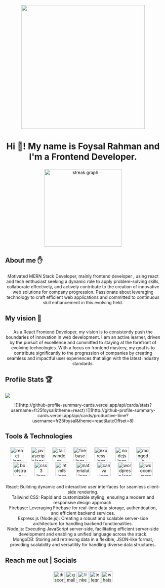 <div align="center">
  <img height="400" src="https://i.postimg.cc/vm7Mhgm2/Black-and-Teal-Modern-Hackathon-Banner-Landscape-72-x-30-in-2.png"  />
</div>

###

<h1 align="center">Hi 👋! My name is Foysal Rahman and I'm a Frontend Developer.</h1>

###

<div align="center">
  <img src="https://streak-stats.demolab.com?user=fr25foysal&locale=en&mode=weekly&theme=react&hide_border=true&border_radius=5" height="250" alt="streak graph"  />
</div>

###

<h2 align="left">About me ✋</h2>

###

<p align="center">Motivated MERN Stack Developer, mainly frontend developer , using react  and tech enthusiast seeking a dynamic role to apply problem-solving skills, collaborate effectively, and actively contribute to the creation of innovative web solutions for company progression. Passionate about leveraging technology to craft efficient web applications and committed to continuous skill enhancement in this evolving field.</p>

###

<h2 align="left">My vision 🎯</h2>

###

<p align="center">As a React Frontend Developer, my vision is to consistently push the boundaries of innovation in web development. I am an active learner, driven by the pursuit of excellence and committed to staying at the forefront of evolving technologies. With a focus on frontend mastery, my goal is to contribute significantly to the progression of companies by creating seamless and impactful user experiences that align with the latest industry standards.</p>

###

<h2 align="left">Profile Stats 🏆</h2>

###

![](http://github-profile-summary-cards.vercel.app/api/cards/profile-details?username=fr25foysal&theme=react)
<div align="center">
  ![](http://github-profile-summary-cards.vercel.app/api/cards/stats?username=fr25foysal&theme=react)
![](http://github-profile-summary-cards.vercel.app/api/cards/productive-time?username=fr25foysal&theme=react&utcOffset=8)
</div>

###

<h2 align="left">Tools & Technologies</h2>

###

<div align="center">
  <img src="https://cdn.jsdelivr.net/gh/devicons/devicon/icons/react/react-original.svg" height="45" alt="react logo"  />
  <img width="15" />
  <img src="https://cdn.jsdelivr.net/gh/devicons/devicon/icons/javascript/javascript-original.svg" height="45" alt="javascript logo"  />
  <img width="15" />
  <img src="https://cdn.simpleicons.org/tailwindcss/06B6D4" height="45" alt="tailwindcss logo"  />
  <img width="15" />
  <img src="https://cdn.jsdelivr.net/gh/devicons/devicon/icons/firebase/firebase-plain.svg" height="45" alt="firebase logo"  />
  <img width="15" />
  <img src="https://skillicons.dev/icons?i=express" height="45" alt="express logo"  />
  <img width="15" />
  <img src="https://cdn.jsdelivr.net/gh/devicons/devicon/icons/nodejs/nodejs-original.svg" height="45" alt="nodejs logo"  />
  <img width="15" />
  <img src="https://cdn.jsdelivr.net/gh/devicons/devicon/icons/mongodb/mongodb-original.svg" height="45" alt="mongodb logo"  />
  <img width="15" />
  <img src="https://cdn.jsdelivr.net/gh/devicons/devicon/icons/bootstrap/bootstrap-original.svg" height="45" alt="bootstrap logo"  />
  <img width="15" />
  <img src="https://cdn.jsdelivr.net/gh/devicons/devicon/icons/css3/css3-original.svg" height="45" alt="css3 logo"  />
  <img width="15" />
  <img src="https://cdn.jsdelivr.net/gh/devicons/devicon/icons/html5/html5-original.svg" height="45" alt="html5 logo"  />
  <img width="15" />
  <img src="https://cdn.jsdelivr.net/gh/devicons/devicon/icons/materialui/materialui-original.svg" height="45" alt="materialui logo"  />
  <img width="15" />
  <img src="https://cdn.jsdelivr.net/gh/devicons/devicon/icons/canva/canva-original.svg" height="45" alt="canva logo"  />
  <img width="15" />
  <img src="https://cdn.simpleicons.org/wordpress/21759B" height="45" alt="wordpress logo"  />
  <img width="15" />
  <img src="https://cdn.jsdelivr.net/gh/devicons/devicon/icons/woocommerce/woocommerce-original.svg" height="45" alt="woocommerce logo"  />
</div>

###

<p align="center">React: Building dynamic and interactive user interfaces for seamless client-side rendering.<br>Tailwind CSS: Rapid and customizable styling, ensuring a modern and responsive design approach.<br>Firebase: Leveraging Firebase for real-time data storage, authentication, and efficient backend services.<br>Express.js (Node.js): Creating a robust and scalable server-side architecture for handling backend functionalities.<br>Node.js: Executing JavaScript server-side, facilitating efficient server-side development and enabling a unified language across the stack.<br>MongoDB: Storing and retrieving data in a flexible, JSON-like format, providing scalability and versatility for handling diverse data structures.</p>

###

<h2 align="left">Reach me out | Socials</h2>

###

<div align="center">
  <a href="https://discord.com/users/fr25foysal" target="_blank">
    <img src="https://img.shields.io/static/v1?message=Discord&logo=discord&label=&color=7289DA&logoColor=white&labelColor=&style=for-the-badge" height="35" alt="discord logo"  />
  </a>
  <a href="mailto:fr25foysal@gmail.com" target="_blank">
    <img src="https://img.shields.io/static/v1?message=Gmail&logo=gmail&label=&color=D14836&logoColor=white&labelColor=&style=for-the-badge" height="35" alt="gmail logo"  />
  </a>
  <a href="https://www.linkedin.com/in/fr25foysal/" target="_blank">
    <img src="https://img.shields.io/static/v1?message=LinkedIn&logo=linkedin&label=&color=0077B5&logoColor=white&labelColor=&style=for-the-badge" height="35" alt="linkedin logo"  />
  </a>
  <a href="https://t.me/fr25foysal" target="_blank">
    <img src="https://img.shields.io/static/v1?message=Telegram&logo=telegram&label=&color=2CA5E0&logoColor=white&labelColor=&style=for-the-badge" height="35" alt="telegram logo"  />
  </a>
  <a href="https://wa.me/+8801750926652" target="_blank">
    <img src="https://img.shields.io/static/v1?message=Whatsapp&logo=whatsapp&label=&color=25D366&logoColor=white&labelColor=&style=for-the-badge" height="35" alt="whatsapp logo"  />
  </a>
</div>

###
